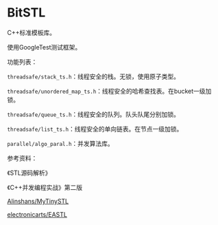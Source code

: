 # BitSTL

C++标准模板库。

使用GoogleTest测试框架。

功能列表：

`threadsafe/stack_ts.h`：线程安全的栈。无锁，使用原子类型。

`threadsafe/unordered_map_ts.h`：线程安全的哈希查找表。在bucket一级加锁。

`threadsafe/queue_ts.h`：线程安全的队列。队头队尾分别加锁。

`threadsafe/list_ts.h`：线程安全的单向链表。在节点一级加锁。

`parallel/algo_paral.h`：并发算法库。

参考资料：

《STL源码解析》

《C++并发编程实战》第二版

[Alinshans/MyTinySTL](https://github.com/Alinshans/MyTinySTL)

[electronicarts/EASTL](https://github.com/electronicarts/EASTL)
